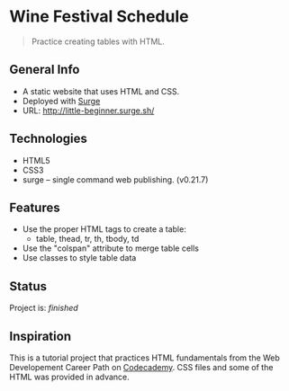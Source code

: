 # Wine Festival Schedule

> Practice creating tables with HTML.


## General Info
* A static website that uses HTML and CSS.
* Deployed with [Surge](https://surge.sh/)
* URL: http://little-beginner.surge.sh/


## Technologies
* HTML5
* CSS3
* surge – single command web publishing. (v0.21.7)


## Features
* Use the proper HTML tags to create a table:
    * table, thead, tr, th, tbody, td
* Use the "colspan" attribute to merge table cells
* Use classes to style table data


## Status
Project is: _finished_

## Inspiration
This is a tutorial project that practices HTML fundamentals from the Web Developement Career Path on [Codecademy](https://www.codecademy.com/learn). CSS files and some of the HTML was provided in advance.